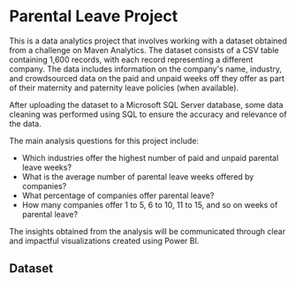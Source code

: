 # Parental Leave Project

This is a data analytics project that involves working with a dataset obtained from a challenge on Maven Analytics. 
The dataset consists of a CSV table containing 1,600 records, with each record representing a different company. 
The data includes information on the company's name, industry, and crowdsourced data on the paid and unpaid weeks off they offer as part of their maternity and 
paternity leave policies (when available).

After uploading the dataset to a Microsoft SQL Server database, some data cleaning was performed using SQL to ensure the accuracy and relevance of the data.

The main analysis questions for this project include:

- Which industries offer the highest number of paid and unpaid parental leave weeks?
- What is the average number of parental leave weeks offered by companies?
- What percentage of companies offer parental leave?
- How many companies offer 1 to 5, 6 to 10, 11 to 15, and so on weeks of parental leave?

The insights obtained from the analysis will be communicated through clear and impactful visualizations created using Power BI.

## Dataset

